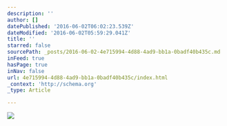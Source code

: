 ```yaml
---
description: ''
author: []
datePublished: '2016-06-02T06:02:23.539Z'
dateModified: '2016-06-02T05:59:29.041Z'
title: ''
starred: false
sourcePath: _posts/2016-06-02-4e715994-4d88-4ad9-bb1a-0badf40b435c.md
inFeed: true
hasPage: true
inNav: false
url: 4e715994-4d88-4ad9-bb1a-0badf40b435c/index.html
_context: 'http://schema.org'
_type: Article

---
```

![](https://the-grid-user-content.s3-us-west-2.amazonaws.com/3deeff12-7e40-4895-810f-dc59ea65f612.jpg)